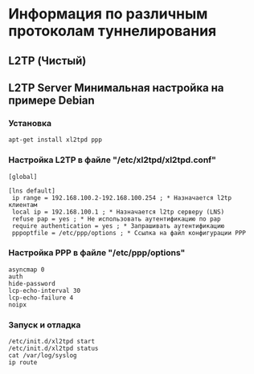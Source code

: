 # Информация по различным протоколам туннелирования

## L2TP (Чистый)

## L2TP Server Минимальная настройка на примере Debian

### Установка

```
apt-get install xl2tpd ppp
```

### Настройка L2TP в файле "/etc/xl2tpd/xl2tpd.conf"

```
[global]

[lns default]
 ip range = 192.168.100.2-192.168.100.254 ; * Назначается l2tp клиентам
 local ip = 192.168.100.1 ; * Назначается l2tp серверу (LNS)
 refuse pap = yes ; * Не использовать аутентификацию по pap
 require authentication = yes ; * Запрашивать аутентификацию
 pppoptfile = /etc/ppp/options ; * Ссылка на файл конфигурации PPP
```

### Настройка PPP в файле "/etc/ppp/options"

```
asyncmap 0
auth
hide-password
lcp-echo-interval 30
lcp-echo-failure 4
noipx
```

### Запуск и отладка

```
/etc/init.d/xl2tpd start
/etc/init.d/xl2tpd status
cat /var/log/syslog
ip route
```
